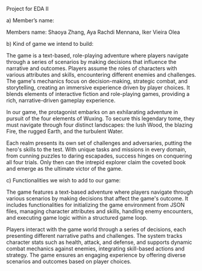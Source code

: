 Project for EDA II

a) Member’s name:

Members name: Shaoya Zhang, Aya Rachdi Mennana, Iker Vieira Olea

b) Kind of game we intend to build:

The game is a text-based, role-playing adventure where players navigate through a series of scenarios by making decisions that influence the narrative and outcomes. Players assume the roles of characters with various attributes and skills, encountering different enemies and challenges. The game's mechanics focus on decision-making, strategic combat, and storytelling, creating an immersive experience driven by player choices. It blends elements of interactive fiction and role-playing games, providing a rich, narrative-driven gameplay experience.

In our game, the protagonist embarks on an exhilarating adventure in pursuit of the four elements of Wuxing. To secure this legendary tome, they must navigate through four distinct landscapes: the lush Wood, the blazing Fire, the rugged Earth, and the turbulent Water.

Each realm presents its own set of challenges and adversaries, putting the hero's skills to the test. With unique tasks and missions in every domain, from cunning puzzles to daring escapades, success hinges on conquering all four trials. Only then can the intrepid explorer claim the coveted book and emerge as the ultimate victor of the game.


c) Functionalities we wish to add to our game:

The game features a text-based adventure where players navigate through various scenarios by making decisions that affect the game's outcome. It includes functionalities for initializing the game environment from JSON files, managing character attributes and skills, handling enemy encounters, and executing game logic within a structured game loop. 

Players interact with the game world through a series of decisions, each presenting different narrative paths and challenges. The system tracks character stats such as health, attack, and defense, and supports dynamic combat mechanics against enemies, integrating skill-based actions and strategy. The game ensures an engaging experience by offering diverse scenarios and outcomes based on player choices.
